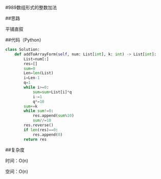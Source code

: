 #989数组形式的整数加法

##思路

平铺直叙



##代码（Python）

```python
class Solution:
    def addToArrayForm(self, num: List[int], k: int) -> List[int]:
        List=num[:]
        res=[]
        sum=0
        Len=len(List)
        i=Len-1
        q=1
        while i>=0:
            sum=sum+List[i]*q
            i-=1
            q*=10
        sum+=k
        while sum!=0:
            res.append(sum%10)
            sum//=10
        res.reverse()
        if len(res)==0:
            res.append(0)
        return res
```



##复杂度

时间：O(n)

空间：O(n)

